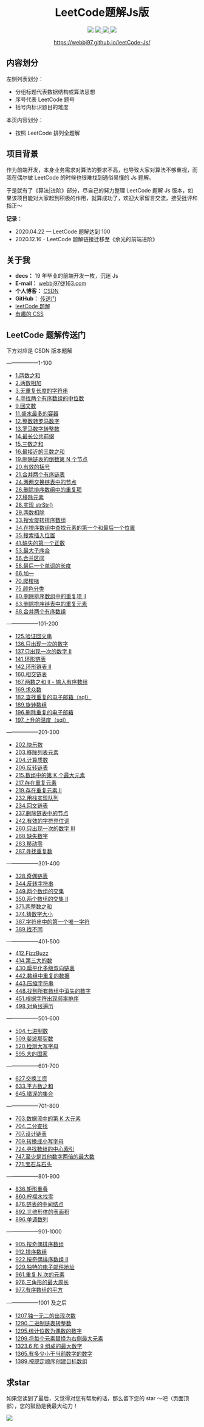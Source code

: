 <h1 align="center">LeetCode题解Js版</h1>

<p align="center">
    <img src="https://img.shields.io/badge/language-javaScript-brightgreen"/>
    <a href="https://blog.csdn.net/jbj6568839z" target="_blank">
        <img src="https://img.shields.io/badge/CSDN-同步更新-orange"/>
    </a>
    <a href="https://github.com/webbj97" target="_blank">
        <img src="https://img.shields.io/badge/github-star-critical"/>
    </a>
    <a href="https://www.gitbook.com/" target="_blank">
        <img src="https://img.shields.io/badge/-gitbook-ff69b4"/>
    </a>
</p>
<p align="center">
    <a href="https://webbj97.github.io/leetCode-Js/">https://webbj97.github.io/leetCode-Js/</a>
</p>

## 内容划分

左侧列表划分：

- 分组标题代表数据结构或算法思想
- 序号代表 LeetCode 题号
- 括号内标识题目的难度

本页内容划分：

- 按照 LeetCode 排列全题解

## 项目背景

作为前端开发，本身业务需求对算法的要求不高，也导致大家对算法不够重视，而我在偶尔做 LeetCode 的时候也很难找到通俗易懂的 Js 题解。

于是就有了《算法|进阶》部分，尽自己的努力整理 LeetCode 题解 Js 版本，如果该项目能对大家起到积极的作用，就算成功了，欢迎大家留言交流，接受批评和指正～

**记录：**

- 2020.04.22 — LeetCode 题解达到 100
- 2020.12.16 - LeetCode 题解链接迁移至《余光的前端进阶》

## 关于我

- **decs：** 19 年毕业的前端开发一枚，沉迷 Js
- **E-mail：** webbj97@163.com
- **个人博客：** [CSDN](https://blog.csdn.net/jbj6568839z)
- **GitHub：** [传送门](https://github.com/webbj97)
- [leetCode 题解](https://webbj97.github.io/leetCode-Js/)
- [有趣的 CSS](https://webbj97.github.io/Interesting-CSS/)

## LeetCode 题解传送门

下方对应是 CSDN 版本题解

——————1-100

- [1.两数之和](https://blog.csdn.net/jbj6568839z/article/details/102570422)
- [2.两数相加](https://blog.csdn.net/jbj6568839z/article/details/105428521)
- [3.无重复长度的字符串](https://blog.csdn.net/jbj6568839z/article/details/102544600)
- [4.寻找两个有序数组的中位数](https://blog.csdn.net/jbj6568839z/article/details/102454890)
- [9.回文数](https://blog.csdn.net/jbj6568839z/article/details/100577739)
- [11.盛水最多的容器](https://blog.csdn.net/jbj6568839z/article/details/103719902)
- [12.整数转罗马数字](https://blog.csdn.net/jbj6568839z/article/details/105439548)
- [13.罗马数字转整数](https://blog.csdn.net/jbj6568839z/article/details/105484116)
- [14.最长公共前缀](https://blog.csdn.net/jbj6568839z/article/details/100582057)
- [15.三数之和](https://blog.csdn.net/jbj6568839z/article/details/103719973)
- [16.最接近的三数之和](https://blog.csdn.net/jbj6568839z/article/details/103719589)
- [19.删除链表的倒数第 N 个节点](https://blog.csdn.net/jbj6568839z/article/details/106385853)
- [20.有效的括号](https://blog.csdn.net/jbj6568839z/article/details/100701285)
- [21.合并两个有序链表](https://blog.csdn.net/jbj6568839z/article/details/103719701)
- [24.两两交换链表中的节点](https://blog.csdn.net/jbj6568839z/article/details/102668160)
- [26.删除排序数组中的重复项](https://blog.csdn.net/jbj6568839z/article/details/100775071)
- [27.移除元素](https://blog.csdn.net/jbj6568839z/article/details/100773091)
- [28.实现 strStr()](https://blog.csdn.net/jbj6568839z/article/details/100880911)
- [29.两数相除](https://blog.csdn.net/jbj6568839z/article/details/103236924)
- [33.搜索旋转排序数组](https://blog.csdn.net/jbj6568839z/article/details/103289597)
- [34.在排序数组中查找元素的第一个和最后一个位置](https://blog.csdn.net/jbj6568839z/article/details/100882128)
- [35.搜索插入位置](https://blog.csdn.net/jbj6568839z/article/details/100886289)
- [41.缺失的第一个正数](https://blog.csdn.net/jbj6568839z/article/details/102381252)
- [53.最大子序合](https://blog.csdn.net/jbj6568839z/article/details/103490020)
- [56.合并区间](https://blog.csdn.net/jbj6568839z/article/details/101053137)
- [58.最后一个单词的长度](https://blog.csdn.net/jbj6568839z/article/details/101060724)
- [66.加一](https://blog.csdn.net/jbj6568839z/article/details/104018682)
- [70.爬楼梯](https://blog.csdn.net/jbj6568839z/article/details/105710483)
- [75.颜色分类](https://blog.csdn.net/jbj6568839z/article/details/101294907)
- [80.删除排序数组中的重复项 II](https://blog.csdn.net/jbj6568839z/article/details/102820823)
- [83.删除排序链表中的重复元素](https://blog.csdn.net/jbj6568839z/article/details/105701356)
- [88.合并两个有序数组](https://blog.csdn.net/jbj6568839z/article/details/103770701)

——————101-200

- [125.验证回文串](https://blog.csdn.net/jbj6568839z/article/details/103770778)
- [136.只出现一次的数字](https://blog.csdn.net/jbj6568839z/article/details/103770889)
- [137.只出现一次的数字 II](https://blog.csdn.net/jbj6568839z/article/details/106189353)
- [141.环形链表](https://blog.csdn.net/jbj6568839z/article/details/103771359)
- [142.环形链表 II](https://blog.csdn.net/jbj6568839z/article/details/105953898)
- [160.相交链表](https://blog.csdn.net/jbj6568839z/article/details/105955671)
- [167.两数之和 II - 输入有序数组](https://blog.csdn.net/jbj6568839z/article/details/103778465)
- [169.求众数](https://blog.csdn.net/jbj6568839z/article/details/103072787)
- [182.查找重复的电子邮箱（sql）](https://blog.csdn.net/jbj6568839z/article/details/103782092)
- [189.旋转数组](https://blog.csdn.net/jbj6568839z/article/details/103118847)
- [196.删除重复的电子邮箱](https://blog.csdn.net/jbj6568839z/article/details/103783469)
- [197.上升的温度（sql）]()

——————201-300

- [202.快乐数](https://blog.csdn.net/jbj6568839z/article/details/103785419)
- [203.移除列表元素](https://blog.csdn.net/jbj6568839z/article/details/103188358)
- [204.计算质数](https://blog.csdn.net/jbj6568839z/article/details/103785917)
- [206.反转链表](https://blog.csdn.net/jbj6568839z/article/details/102662509)
- [215.数组中的第 K 个最大元素](https://blog.csdn.net/jbj6568839z/article/details/103803945)
- [217.存在重复元素](https://blog.csdn.net/jbj6568839z/article/details/102975030)
- [219.存在重复元素 II](https://blog.csdn.net/jbj6568839z/article/details/103804946)
- [232.用栈实现队列](https://blog.csdn.net/jbj6568839z/article/details/102684671)
- [234.回文链表](https://blog.csdn.net/jbj6568839z/article/details/105976157)
- [237.删除链表中的节点](https://blog.csdn.net/jbj6568839z/article/details/102896829)
- [242.有效的字符异位词](https://blog.csdn.net/jbj6568839z/article/details/103671011)
- [260.只出现一次的数字 III](https://blog.csdn.net/jbj6568839z/article/details/104061773)
- [268.缺失数字](https://blog.csdn.net/jbj6568839z/article/details/103013484)
- [283.移动零](https://blog.csdn.net/jbj6568839z/article/details/103807327)
- [287.寻找重复数](https://blog.csdn.net/jbj6568839z/article/details/103862896)

——————301-400

- [328.奇偶链表](https://blog.csdn.net/jbj6568839z/article/details/105972870)
- [344.反转字符串](https://blog.csdn.net/jbj6568839z/article/details/103871523)
- [349.两个数组的交集](https://blog.csdn.net/jbj6568839z/article/details/102910606)
- [350.两个数组的交集 II](https://blog.csdn.net/jbj6568839z/article/details/102931466)
- [371.两整数之和](https://blog.csdn.net/jbj6568839z/article/details/103871988)
- [374.猜数字大小](https://blog.csdn.net/jbj6568839z/article/details/106208957)
- [387.字符串中的第一个唯一字符](https://blog.csdn.net/jbj6568839z/article/details/106238739)
- [389.找不同](https://blog.csdn.net/jbj6568839z/article/details/106236988)

——————401-500

- [412.FizzBuzz](https://blog.csdn.net/jbj6568839z/article/details/103872997)
- [414.第三大的数](https://blog.csdn.net/jbj6568839z/article/details/103162957)
- [430.扁平化多级双向链表](https://blog.csdn.net/jbj6568839z/article/details/106055733)
- [442.数组中重复的数据](https://blog.csdn.net/jbj6568839z/article/details/103876262)
- [443.压缩字符串](https://blog.csdn.net/jbj6568839z/article/details/105736734)
- [448.找到所有数组中消失的数字](https://blog.csdn.net/jbj6568839z/article/details/103876938)
- [451.根据字符出现频率排序](https://blog.csdn.net/jbj6568839z/article/details/106240845)
- [498.对角线遍历](https://blog.csdn.net/jbj6568839z/article/details/104036988)

——————501-600

- [504.七进制数](https://blog.csdn.net/jbj6568839z/article/details/105790806)
- [509.斐波那契数](https://blog.csdn.net/jbj6568839z/article/details/103879679)
- [520.检测大写字母](https://blog.csdn.net/jbj6568839z/article/details/106265191)
- [595.大的国家](https://blog.csdn.net/jbj6568839z/article/details/103954435)

——————601-700

- [627.交换工资](https://blog.csdn.net/jbj6568839z/article/details/105736934)
- [633.平方数之和](https://blog.csdn.net/jbj6568839z/article/details/105736934)
- [645.错误的集合](https://blog.csdn.net/jbj6568839z/article/details/103954698)

——————701-800

- [703.数据流中的第 K 大元素](https://blog.csdn.net/jbj6568839z/article/details/105763926)
- [704.二分查找](https://blog.csdn.net/jbj6568839z/article/details/101689329)
- [707.设计链表](https://blog.csdn.net/jbj6568839z/article/details/105840330)
- [709.转换成小写字母](https://blog.csdn.net/jbj6568839z/article/details/103962770)
- [724.寻找数组的中心索引](https://blog.csdn.net/jbj6568839z/article/details/104017023)
- [747.至少是其他数字两倍的最大数](https://blog.csdn.net/jbj6568839z/article/details/104017993)
- [771.宝石与石头](https://blog.csdn.net/jbj6568839z/article/details/103970745)

——————801-900

- [836.矩形重叠](https://blog.csdn.net/jbj6568839z/article/details/104960225)
- [860.柠檬水找零](https://blog.csdn.net/jbj6568839z/article/details/103977622)
- [876.链表的中间结点](https://blog.csdn.net/jbj6568839z/article/details/105042706)
- [892.三维形体的表面积](https://blog.csdn.net/jbj6568839z/article/details/105093755)
- [896.单调数列](https://blog.csdn.net/jbj6568839z/article/details/105768637)

——————901-1000

- [905.按奇偶排序数组](https://blog.csdn.net/jbj6568839z/article/details/103983479)
- [912.排序数组](https://blog.csdn.net/jbj6568839z/article/details/105769755)
- [922.按奇偶排序数组 II](https://blog.csdn.net/jbj6568839z/article/details/103984185)
- [929.独特的电子邮件地址](https://blog.csdn.net/jbj6568839z/article/details/103369238)
- [961.重复 N 次的元素](https://blog.csdn.net/jbj6568839z/article/details/103417166)
- [976.三角形的最大周长](https://blog.csdn.net/jbj6568839z/article/details/103986774)
- [977.有序数组的平方](https://blog.csdn.net/jbj6568839z/article/details/103993031)

——————1001 及之后

- [1207.独一无二的出现次数](https://blog.csdn.net/jbj6568839z/article/details/103028658)
- [1290.二进制链表转整数](https://blog.csdn.net/jbj6568839z/article/details/105674429)
- [1295.统计位数为偶数的数字](https://blog.csdn.net/jbj6568839z/article/details/105586464)
- [1299.将每个元素替换为右侧最大元素](https://blog.csdn.net/jbj6568839z/article/details/105678657)
- [1323.6 和 9 组成的最大数字](https://blog.csdn.net/jbj6568839z/article/details/105680729)
- [1365.有多少小于当前数字的数字](https://blog.csdn.net/jbj6568839z/article/details/105652250)
- [1389.按既定顺序创建目标数组](https://blog.csdn.net/jbj6568839z/article/details/105770848)

## 求star

如果您读到了最后，又觉得对您有帮助的话，那么留下您的 star ～吧（页面顶部），您的鼓励是我最大动力！

<img src="https://hlgcdn.oss-cn-hangzhou.aliyuncs.com/hlg-ui/1607504321645897/yuguang-vue-bottom.gif">

